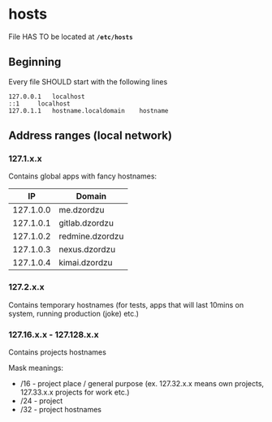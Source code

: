 
# hosts 

File HAS TO be located at **`/etc/hosts`**

## Beginning
Every file SHOULD start with the following lines

```
127.0.0.1	localhost
::1		localhost
127.0.1.1	hostname.localdomain	hostname
```

## Address ranges (local network)

### 127.1.x.x
Contains global apps with fancy hostnames:

| IP | Domain |
| -- | ------ |
| 127.1.0.0 | me.dzordzu |
| 127.1.0.1 | gitlab.dzordzu |
| 127.1.0.2 | redmine.dzordzu |
| 127.1.0.3 | nexus.dzordzu |
| 127.1.0.4 | kimai.dzordzu |

### 127.2.x.x
Contains temporary hostnames (for tests, apps that will last 10mins on system, running production (joke) etc.)

### 127.16.x.x - 127.128.x.x
Contains projects hostnames

Mask meanings:

- /16 - project place / general purpose (ex. 127.32.x.x means own projects, 127.33.x.x projects for work etc.)
- /24 - project
- /32 - project hostnames

